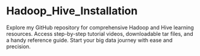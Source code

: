 # Hadoop_Hive_Installation
Explore my GitHub repository for comprehensive Hadoop and Hive learning resources. Access step-by-step tutorial videos, downloadable tar files, and a handy reference guide. Start your big data journey with ease and precision.
